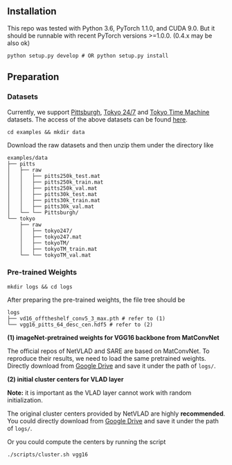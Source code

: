 ## Installation

This repo was tested with Python 3.6, PyTorch 1.1.0, and CUDA 9.0. But it should be runnable with recent PyTorch versions >=1.0.0. (0.4.x may be also ok)
```shell
python setup.py develop # OR python setup.py install
```

## Preparation

### Datasets

Currently, we support [Pittsburgh](https://www.cv-foundation.org/openaccess/content_cvpr_2013/papers/Torii_Visual_Place_Recognition_2013_CVPR_paper.pdf), [Tokyo 24/7](https://www.di.ens.fr/~josef/publications/Torii15.pdf) and [Tokyo Time Machine](https://arxiv.org/abs/1511.07247) datasets. The access of the above datasets can be found [here](https://www.di.ens.fr/willow/research/netvlad/).

```shell
cd examples && mkdir data
```
Download the raw datasets and then unzip them under the directory like
```shell
examples/data
├── pitts
│   ├── raw
│   │   ├── pitts250k_test.mat
│   │   ├── pitts250k_train.mat
│   │   ├── pitts250k_val.mat
│   │   ├── pitts30k_test.mat
│   │   ├── pitts30k_train.mat
│   │   ├── pitts30k_val.mat
│   └── └── Pittsburgh/
└── tokyo
    ├── raw
    │   ├── tokyo247/
    │   ├── tokyo247.mat
    │   ├── tokyoTM/
    │   ├── tokyoTM_train.mat
    └── └── tokyoTM_val.mat
```

### Pre-trained Weights

```shell
mkdir logs && cd logs
```
After preparing the pre-trained weights, the file tree should be
```shell
logs
├── vd16_offtheshelf_conv5_3_max.pth # refer to (1)
└── vgg16_pitts_64_desc_cen.hdf5 # refer to (2)
```

**(1) imageNet-pretrained weights for VGG16 backbone from MatConvNet**

The official repos of NetVLAD and SARE are based on MatConvNet. To reproduce their results, we need to load the same pretrained weights. Directly download from [Google Drive](https://drive.google.com/file/d/1G5I48fVGOrOk8hPaNGni6q7fRcD_37gI/view?usp=sharing) and save it under the path of `logs/`.

**(2) initial cluster centers for VLAD layer**

**Note:** it is important as the VLAD layer cannot work with random initialization.

The original cluster centers provided by NetVLAD are highly **recommended**. You could directly download from [Google Drive](https://drive.google.com/file/d/1kYIbFjbb0RuNuD0cRIlKmOteFVI1jRzR/view?usp=sharing) and save it under the path of `logs/`.

Or you could compute the centers by running the script
```shell
./scripts/cluster.sh vgg16
```
